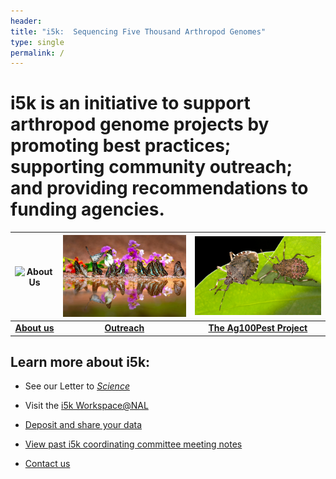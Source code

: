 ```yaml
---
header:
title: "i5k:  Sequencing Five Thousand Arthropod Genomes"
type: single
permalink: /
---
```


# i5k is an initiative to support arthropod genome projects by promoting best practices; supporting community outreach; and providing recommendations to funding agencies.

<div style="text-align: center;">

| <img src="/images/i5k.png" width="300" alt="About Us"> | <img src="/images/butterflies-for-homepage.jpg" width="300" alt="Outreach"> | <img src="/images/stinkbug-for-hompage.jpg" width="300"> |
| ---- | ----- | ----- |
| __[About us](/about)__ | __[Outreach](/outreach)__ | __[The Ag100Pest Project](/ag100pest)__ |

</div>

## Learn more about i5k: 

* See our Letter to [_Science_](http://science.sciencemag.org/content/331/6023/1386)

* Visit the [i5k Workspace@NAL](https://i5k.nal.usda.gov)

* [Deposit and share your data](share)

* [View past i5k coordinating committee meeting notes](/meeting-notes)

* [Contact us](contact)